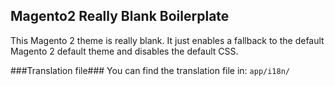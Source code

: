 ## Magento2 Really Blank Boilerplate

This Magento 2 theme is really blank. It just enables a fallback to the default Magento 2 default theme and disables the default CSS.

###Translation file###
You can find the translation file in:
`app/i18n/`
